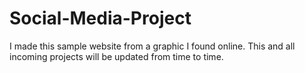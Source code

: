 # Social-Media-Project
I made this sample website from a graphic I found online.
This and all incoming projects will be updated from time to time.
